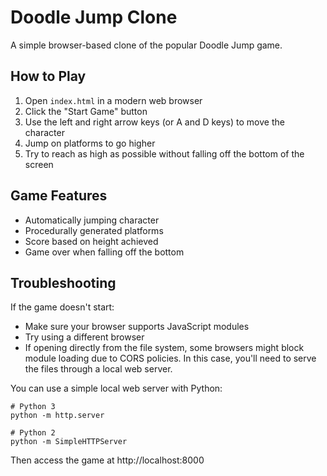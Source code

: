 # Doodle Jump Clone

A simple browser-based clone of the popular Doodle Jump game.

## How to Play

1. Open `index.html` in a modern web browser
2. Click the "Start Game" button
3. Use the left and right arrow keys (or A and D keys) to move the character
4. Jump on platforms to go higher
5. Try to reach as high as possible without falling off the bottom of the screen

## Game Features

- Automatically jumping character
- Procedurally generated platforms
- Score based on height achieved
- Game over when falling off the bottom

## Troubleshooting

If the game doesn't start:

- Make sure your browser supports JavaScript modules
- Try using a different browser
- If opening directly from the file system, some browsers might block module loading due to CORS policies. In this case, you'll need to serve the files through a local web server.

You can use a simple local web server with Python:

```
# Python 3
python -m http.server

# Python 2
python -m SimpleHTTPServer
```

Then access the game at http://localhost:8000 